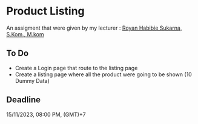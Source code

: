 # Product Listing

An assigment that were given by my lecturer :
[Royan Habibie Sukarna, S.Kom., M.kom](https://github.com/RoyanHabibie)

## To Do

- Create a Login page that route to the listing page
- Create a listing page where all the product were going to be shown (10 Dummy Data)

## Deadline

15/11/2023, 08:00 PM, (GMT)+7
